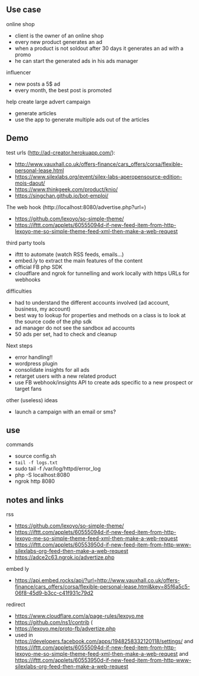 

## Use case

online shop
* client is the owner of an online shop
* every new product generates an ad
* when a product is not soldout after 30 days it generates an ad with a promo
* he can start the generated ads in his ads manager

influencer
* new posts a 5$ ad
* every month, the best post is promoted 

help create large advert campaign
* generate articles
* use the app to generate multiple ads out of the articles

## Demo

test urls (http://ad-creator.herokuapp.com/):
* http://www.vauxhall.co.uk/offers-finance/cars_offers/corsa/flexible-personal-lease.html
* https://www.silexlabs.org/event/silex-labs-aperopensource-edition-mois-daout/
* https://www.thinkgeek.com/product/knio/
* https://singchan.github.io/bot-emploi/

The web hook (http://localhost:8080/advertise.php?url=)
* https://github.com/lexoyo/so-simple-theme/
* https://ifttt.com/applets/60555094d-if-new-feed-item-from-http-lexoyo-me-so-simple-theme-feed-xml-then-make-a-web-request

third party tools
* ifttt to automate (watch RSS feeds, emails...)
* embed.ly to extract the main features of the content
* official FB php SDK
* cloudflare and ngrok for tunnelling and work locally with https URLs for webhooks

difficulties
* had to understand the different accounts involved (ad account, business, my account)
* best way to lookup for properties and methods on a class is to look at the source code of the php sdk
* ad manager do not see the sandbox ad accounts
* 50 ads per set, had to check and cleanup

Next steps
* error handling!!
* wordpress plugin
* consolidate insights for all ads
* retarget users with a new related product
* use FB webhook/insights API to create ads specific to a new prospect or target fans

other (useless) ideas
* launch a campaign with an email or sms?


## use

commands
* source config.sh
* `tail -f logs.txt`
* sudo tail -f /var/log/httpd/error_log
* php -S localhost:8080
* ngrok http 8080

## notes and links

rss
* https://github.com/lexoyo/so-simple-theme/
* https://ifttt.com/applets/60555094d-if-new-feed-item-from-http-lexoyo-me-so-simple-theme-feed-xml-then-make-a-web-request
* https://ifttt.com/applets/60553950d-if-new-feed-item-from-http-www-silexlabs-org-feed-then-make-a-web-request
* https://adce2c63.ngrok.io/advertize.php

embed ly
* https://api.embed.rocks/api/?url=http://www.vauxhall.co.uk/offers-finance/cars_offers/corsa/flexible-personal-lease.html&key=85f6a5c5-06f8-45d9-b3cc-c41f931c79d2

redirect
* https://www.cloudflare.com/a/page-rules/lexoyo.me
* https://github.com/ns1/contrib (
* https://lexoyo.me/proto-fb/advertize.php
* used in https://developers.facebook.com/apps/1948258332120118/settings/ and https://ifttt.com/applets/60555094d-if-new-feed-item-from-http-lexoyo-me-so-simple-theme-feed-xml-then-make-a-web-request and https://ifttt.com/applets/60553950d-if-new-feed-item-from-http-www-silexlabs-org-feed-then-make-a-web-request


